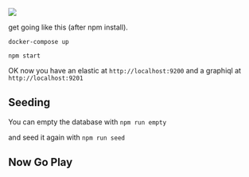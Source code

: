 ![](https://www.elastic.co/assets/blt244a845f141977c3/elastic-logo.svg)

get going like this (after npm install).

```
docker-compose up
```

```
npm start
```

OK now you have an elastic at `http://localhost:9200` and a graphiql at `http://localhost:9201`

## Seeding

You can empty the database with `npm run empty`

and seed it again with `npm run seed`

## Now Go Play